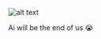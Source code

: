 ![alt text]([http://url/to/img.png](https://w0.peakpx.com/wallpaper/205/460/HD-wallpaper-antler-firewatch-games.jpg))

Ai will be the end of us 😭
